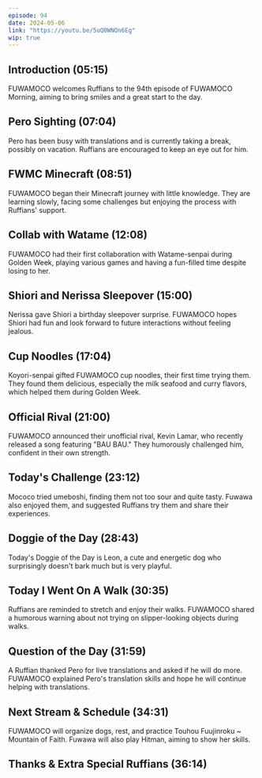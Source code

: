 ```yaml
---
episode: 94
date: 2024-05-06
link: "https://youtu.be/5uQ0WNOn6Eg"
wip: true
---
```


## Introduction (05:15)

FUWAMOCO welcomes Ruffians to the 94th episode of FUWAMOCO Morning, aiming to bring smiles and a great start to the day.

## Pero Sighting (07:04)

Pero has been busy with translations and is currently taking a break, possibly on vacation. Ruffians are encouraged to keep an eye out for him.

## FWMC Minecraft (08:51)

FUWAMOCO began their Minecraft journey with little knowledge. They are learning slowly, facing some challenges but enjoying the process with Ruffians' support.

## Collab with Watame (12:08)

FUWAMOCO had their first collaboration with Watame-senpai during Golden Week, playing various games and having a fun-filled time despite losing to her.

## Shiori and Nerissa Sleepover (15:00)

Nerissa gave Shiori a birthday sleepover surprise. FUWAMOCO hopes Shiori had fun and look forward to future interactions without feeling jealous.

## Cup Noodles (17:04)

Koyori-senpai gifted FUWAMOCO cup noodles, their first time trying them. They found them delicious, especially the milk seafood and curry flavors, which helped them during Golden Week.

## Official Rival (21:00)

FUWAMOCO announced their unofficial rival, Kevin Lamar, who recently released a song featuring "BAU BAU." They humorously challenged him, confident in their own strength.

## Today's Challenge (23:12)

Mococo tried umeboshi, finding them not too sour and quite tasty. Fuwawa also enjoyed them, and suggested Ruffians try them and share their experiences.

## Doggie of the Day (28:43)

Today's Doggie of the Day is Leon, a cute and energetic dog who surprisingly doesn't bark much but is very playful.

## Today I Went On A Walk (30:35)

Ruffians are reminded to stretch and enjoy their walks. FUWAMOCO shared a humorous warning about not trying on slipper-looking objects during walks.

## Question of the Day (31:59)

A Ruffian thanked Pero for live translations and asked if he will do more. FUWAMOCO explained Pero's translation skills and hope he will continue helping with translations.

## Next Stream & Schedule (34:31)

FUWAMOCO will organize dogs, rest, and practice Touhou Fuujinroku ~ Mountain of Faith. Fuwawa will also play Hitman, aiming to show her skills.

## Thanks & Extra Special Ruffians (36:14)
